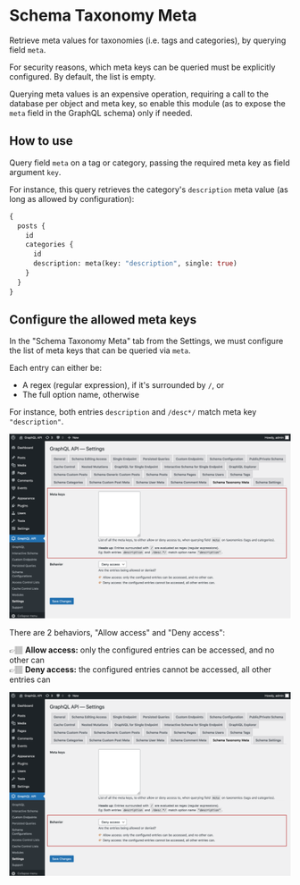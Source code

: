 # Schema Taxonomy Meta

Retrieve meta values for taxonomies (i.e. tags and categories), by querying field `meta`.

For security reasons, which meta keys can be queried must be explicitly configured. By default, the list is empty.

Querying meta values is an expensive operation, requiring a call to the database per object and meta key, so enable this module (as to expose the `meta` field in the GraphQL schema) only if needed.

## How to use

Query field `meta` on a tag or category, passing the required meta key as field argument `key`.

For instance, this query retrieves the category's `description` meta value (as long as allowed by configuration):

```graphql
{
  posts {
    id
    categories {
      id
      description: meta(key: "description", single: true)
    }
  }
}
```

## Configure the allowed meta keys

In the "Schema Taxonomy Meta" tab from the Settings, we must configure the list of meta keys that can be queried via `meta`.

Each entry can either be:

- A regex (regular expression), if it's surrounded by `/`, or
- The full option name, otherwise

For instance, both entries `description` and `/desc*/` match meta key `"description"`.

<a href="../../images/schema-configuration-taxonomy-meta-entries.png" target="_blank">![Defining the entries](../../images/schema-configuration-taxonomy-meta-entries.png "Defining the entries")</a>

There are 2 behaviors, "Allow access" and "Deny access":

👉🏽 <strong>Allow access:</strong> only the configured entries can be accessed, and no other can<br/>
👉🏽 <strong>Deny access:</strong> the configured entries cannot be accessed, all other entries can

<a href="../../images/schema-configuration-taxonomy-meta-behavior.png" target="_blank">![Defining the access behavior](../../images/schema-configuration-taxonomy-meta-behavior.png "Defining the access behavior")</a>
